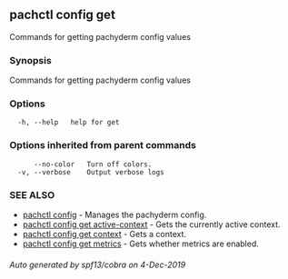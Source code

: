 ## pachctl config get

Commands for getting pachyderm config values

### Synopsis

Commands for getting pachyderm config values

### Options

```
  -h, --help   help for get
```

### Options inherited from parent commands

```
      --no-color   Turn off colors.
  -v, --verbose    Output verbose logs
```

### SEE ALSO

* [pachctl config](pachctl_config.md)	 - Manages the pachyderm config.
* [pachctl config get active-context](pachctl_config_get_active-context.md)	 - Gets the currently active context.
* [pachctl config get context](pachctl_config_get_context.md)	 - Gets a context.
* [pachctl config get metrics](pachctl_config_get_metrics.md)	 - Gets whether metrics are enabled.

###### Auto generated by spf13/cobra on 4-Dec-2019
